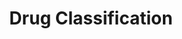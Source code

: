 ---
title: Drug Classification
emoji: 💻
colorFrom: pink
colorTo: red
sdk: gradio
sdk_version: 5.23.3
app_file: app.py
pinned: false
license: apache-2.0
---